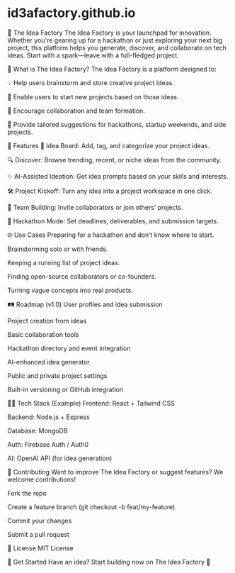 # id3afactory.github.io

🧠 The Idea Factory
The Idea Factory is your launchpad for innovation. Whether you're gearing up for a hackathon or just exploring your next big project, this platform helps you generate, discover, and collaborate on tech ideas. Start with a spark—leave with a full-fledged project.

🚀 What is The Idea Factory?
The Idea Factory is a platform designed to:

💡 Help users brainstorm and store creative project ideas.

🏁 Enable users to start new projects based on those ideas.

🤝 Encourage collaboration and team formation.

🎯 Provide tailored suggestions for hackathons, startup weekends, and side projects.

🧰 Features
📝 Idea Board: Add, tag, and categorize your project ideas.

🔍 Discover: Browse trending, recent, or niche ideas from the community.

✨ AI-Assisted Ideation: Get idea prompts based on your skills and interests.

🛠️ Project Kickoff: Turn any idea into a project workspace in one click.

🤝 Team Building: Invite collaborators or join others’ projects.

📅 Hackathon Mode: Set deadlines, deliverables, and submission targets.

🌐 Use Cases
Preparing for a hackathon and don’t know where to start.

Brainstorming solo or with friends.

Keeping a running list of project ideas.

Finding open-source collaborators or co-founders.

Turning vague concepts into real products.

🛤️ Roadmap (v1.0)
 User profiles and idea submission

 Project creation from ideas

 Basic collaboration tools

 Hackathon directory and event integration

 AI-enhanced idea generator

 Public and private project settings

 Built-in versioning or GitHub integration

🧑‍💻 Tech Stack (Example)
Frontend: React + Tailwind CSS

Backend: Node.js + Express

Database: MongoDB

Auth: Firebase Auth / Auth0

AI: OpenAI API (for idea generation)

📣 Contributing
Want to improve The Idea Factory or suggest features? We welcome contributions!

Fork the repo

Create a feature branch (git checkout -b feat/my-feature)

Commit your changes

Submit a pull request

📜 License
MIT License

🌟 Get Started
Have an idea?
Start building now on The Idea Factory 🌱
